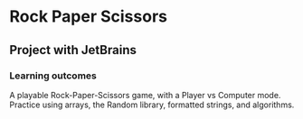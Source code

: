 # Rock Paper Scissors
## Project with JetBrains
### Learning outcomes  
A playable Rock-Paper-Scissors game, with a Player vs Computer mode. Practice using arrays, the Random library, formatted strings, and algorithms.
